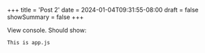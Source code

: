 +++
title = 'Post 2'
date = 2024-01-04T09:31:55-08:00
draft = false
showSummary = false
+++

View console. Should show:

```text
This is app.js
```

